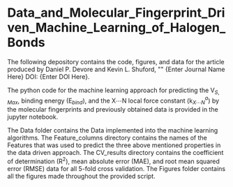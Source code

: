 # Data_and_Molecular_Fingerprint_Driven_Machine_Learning_of_Halogen_Bonds

The following depository contains the code, figures, and data for the article 
produced by Daniel P. Devore and Kevin L. Shuford, "" {Enter Journal Name Here} 
DOI: {Enter DOI Here}.

The python code for the machine learning approach for predicting the V$_{S,Max}$, 
binding energy (E$_{bind}$), and the X$\cdots$N local force constant (k$^{a}_{X\cdots N}$) 
by the molecular fingerprints and previously obtained data is provided in the jupyter notebook.

The Data folder contains the Data implemented into the machine learning algorithms. The Feature_columns 
directory contains the names of the Features that was used to predict the three above mentioned properties 
in the data driven approach. The CV_results directory contains the coefficient of determination (R$^2$), mean 
absolute error (MAE), and root mean squared error (RMSE) data for all $5$-fold cross validation. The Figures 
folder contains all the figures made throughout the provided script.
